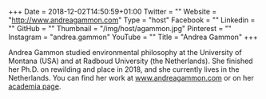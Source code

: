 +++
Date = 2018-12-02T14:50:59+01:00
Twitter = ""
Website = "http://www.andreagammon.com"
Type = "host"
Facebook = ""
Linkedin = ""
GitHub = ""
Thumbnail = "/img/host/agammon.jpg"
Pinterest = ""
Instagram = "andrea.gammon"
YouTube = ""
Title = "Andrea Gammon"
+++


Andrea Gammon studied environmental philosophy at the University of Montana (USA) and at Radboud University (the Netherlands). She finished her Ph.D. on rewilding and place in 2018, and she currently lives in the Netherlands. You can find her work at www.andreagammon.com or on her [academia page](https://uni-nl.academia.edu/AndreaGammon). 
